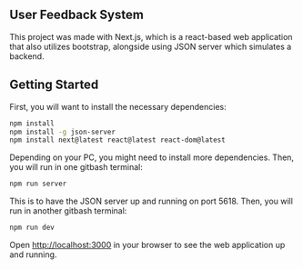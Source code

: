 ## User Feedback System

This project was made with Next.js, which is a react-based web application that also utilizes bootstrap, alongside using JSON server which simulates a backend.

## Getting Started

First, you will want to install the necessary dependencies:

```bash
npm install
npm install -g json-server
npm install next@latest react@latest react-dom@latest
```
Depending on your PC, you might need to install more dependencies. Then, you will run in one gitbash terminal:
```bash
npm run server
```
This is to have the JSON server up and running on port 5618.
Then, you will run in another gitbash terminal:
```bash
npm run dev
```
Open [http://localhost:3000](http://localhost:3000) in your browser to see the web application up and running.
